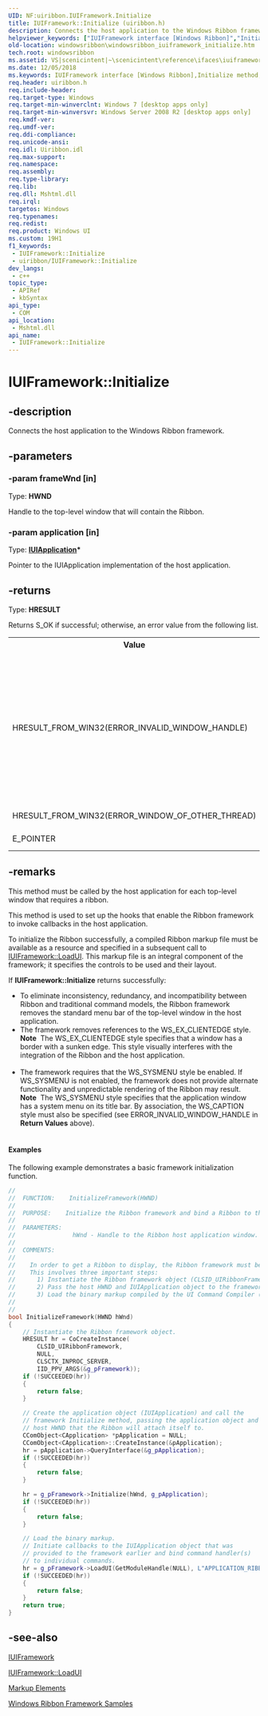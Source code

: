 ```yaml
---
UID: NF:uiribbon.IUIFramework.Initialize
title: IUIFramework::Initialize (uiribbon.h)
description: Connects the host application to the Windows Ribbon framework.
helpviewer_keywords: ["IUIFramework interface [Windows Ribbon]","Initialize method","IUIFramework.Initialize","IUIFramework::Initialize","Initialize","Initialize method [Windows Ribbon]","Initialize method [Windows Ribbon]","IUIFramework interface","scenicintent_IUIFramework_Initialize","uiribbon/IUIFramework::Initialize","windowsribbon.windowsribbon_iuiframework_initialize"]
old-location: windowsribbon\windowsribbon_iuiframework_initialize.htm
tech.root: windowsribbon
ms.assetid: VS|scenicintent|~\scenicintent\reference\ifaces\iuiframework\initialize.htm
ms.date: 12/05/2018
ms.keywords: IUIFramework interface [Windows Ribbon],Initialize method, IUIFramework.Initialize, IUIFramework::Initialize, Initialize, Initialize method [Windows Ribbon], Initialize method [Windows Ribbon],IUIFramework interface, scenicintent_IUIFramework_Initialize, uiribbon/IUIFramework::Initialize, windowsribbon.windowsribbon_iuiframework_initialize
req.header: uiribbon.h
req.include-header: 
req.target-type: Windows
req.target-min-winverclnt: Windows 7 [desktop apps only]
req.target-min-winversvr: Windows Server 2008 R2 [desktop apps only]
req.kmdf-ver: 
req.umdf-ver: 
req.ddi-compliance: 
req.unicode-ansi: 
req.idl: Uiribbon.idl
req.max-support: 
req.namespace: 
req.assembly: 
req.type-library: 
req.lib: 
req.dll: Mshtml.dll
req.irql: 
targetos: Windows
req.typenames: 
req.redist: 
req.product: Windows UI
ms.custom: 19H1
f1_keywords:
 - IUIFramework::Initialize
 - uiribbon/IUIFramework::Initialize
dev_langs:
 - c++
topic_type:
 - APIRef
 - kbSyntax
api_type:
 - COM
api_location:
 - Mshtml.dll
api_name:
 - IUIFramework::Initialize
---
```


# IUIFramework::Initialize


## -description

Connects the host application to the Windows Ribbon framework.

## -parameters

### -param frameWnd [in]

Type: <b>HWND</b>

Handle to the top-level window that will contain the Ribbon.

### -param application [in]

Type: <b><a href="/windows/desktop/api/uiribbon/nn-uiribbon-iuiapplication">IUIApplication</a>*</b>

Pointer to the IUIApplication implementation of the host application.

## -returns

Type: <b>HRESULT</b>

Returns S_OK if successful; otherwise, an error value from the following list.
					

<table class="clsStd">
<tr>
<th>Value</th>
<th>Description</th>
</tr>
<tr>
<td>HRESULT_FROM_WIN32(ERROR_INVALID_WINDOW_HANDLE)</td>
<td><i>frameWnd</i> is <b>NULL</b>, does not point to an existing window, or is not a top-level window of the desktop.
				<div class="alert"><b>Note</b>  This error is also returned if <i>frameWnd</i> is a child window (WS_CHILD), is declared as a tool window (WS_EX_TOOLWINDOW), or it lacks a caption property (WS_CAPTION is mandatory).</div>
<div> </div>
</td>
</tr>
<tr>
<td>HRESULT_FROM_WIN32(ERROR_WINDOW_OF_OTHER_THREAD)</td>
<td><i>frameWnd</i> is not owned by the execution thread.</td>
</tr>
<tr>
<td>E_POINTER</td>
<td><i>application</i> is <b>NULL</b> or an invalid pointer.</td>
</tr>
</table>

## -remarks

This method must be called by the host application for each top-level window that requires a ribbon.
			

This method is used to set up the hooks that enable the Ribbon framework to invoke callbacks in the host application.

To initialize the Ribbon successfully, a compiled Ribbon markup file must be available as a resource and specified in a subsequent call to <a href="/windows/desktop/api/uiribbon/nf-uiribbon-iuiframework-loadui">IUIFramework::LoadUI</a>. This markup file is an integral component of the framework; it specifies the controls to be used and their layout.

If <b>IUIFramework::Initialize</b> returns successfully: 

<ul>
<li>To eliminate inconsistency, redundancy, and incompatibility between Ribbon and traditional command models, the Ribbon framework removes  the standard menu bar of the top-level window in the host application.</li>
<li>The framework removes references to the WS_EX_CLIENTEDGE style. <div class="alert"><b>Note</b>  The WS_EX_CLIENTEDGE style specifies that a window has a border with a sunken edge. This style visually interferes with the integration of the Ribbon and the host application.</div>
<div> </div>
</li>
<li>The framework requires that the WS_SYSMENU style be enabled. If WS_SYSMENU is not enabled, the framework does not provide alternate functionality and unpredictable rendering of the Ribbon may result.<div class="alert"><b>Note</b>  The WS_SYSMENU style specifies that the application window has a system menu on its title bar. By association, the WS_CAPTION style must also be specified (see ERROR_INVALID_WINDOW_HANDLE in <b>Return Values</b> above).</div>
<div> </div>
</li>
</ul>

#### Examples



The following example demonstrates a basic framework initialization function.


```cpp
//
//  FUNCTION:    InitializeFramework(HWND)
//
//  PURPOSE:    Initialize the Ribbon framework and bind a Ribbon to the application.
//
//  PARAMETERS:    
//                hWnd - Handle to the Ribbon host application window. 
//
//  COMMENTS:
//
//    In order to get a Ribbon to display, the Ribbon framework must be initialized. 
//    This involves three important steps:
//      1) Instantiate the Ribbon framework object (CLSID_UIRibbonFramework).
//      2) Pass the host HWND and IUIApplication object to the framework.
//      3) Load the binary markup compiled by the UI Command Compiler (UICC.exe).
//
//
bool InitializeFramework(HWND hWnd)
{
    // Instantiate the Ribbon framework object.
    HRESULT hr = CoCreateInstance(
        CLSID_UIRibbonFramework, 
        NULL, 
        CLSCTX_INPROC_SERVER, 
        IID_PPV_ARGS(&g_pFramework));
    if (!SUCCEEDED(hr))
    {
        return false;
    }    

    // Create the application object (IUIApplication) and call the 
    // framework Initialize method, passing the application object and the 
    // host HWND that the Ribbon will attach itself to.
    CComObject<CApplication> *pApplication = NULL;
    CComObject<CApplication>::CreateInstance(&pApplication);
    hr = pApplication->QueryInterface(&g_pApplication);
    if (!SUCCEEDED(hr))
    {
        return false;
    } 

    hr = g_pFramework->Initialize(hWnd, g_pApplication);
    if (!SUCCEEDED(hr))
    {
        return false;
    }

    // Load the binary markup.  
    // Initiate callbacks to the IUIApplication object that was 
    // provided to the framework earlier and bind command handler(s) 
    // to individual commands.
    hr = g_pFramework->LoadUI(GetModuleHandle(NULL), L"APPLICATION_RIBBON");
    if (!SUCCEEDED(hr))
    {
        return false;
    }
    return true;
}

```


<div class="code"></div>

## -see-also

<a href="/windows/desktop/api/uiribbon/nn-uiribbon-iuiframework">IUIFramework</a>



<a href="/windows/desktop/api/uiribbon/nf-uiribbon-iuiframework-loadui">IUIFramework::LoadUI</a>



<a href="/windows/desktop/windowsribbon/windowsribbon-reference-markup-elements">Markup Elements</a>



<a href="/windows/desktop/windowsribbon/windowsribbon-samples-entry">Windows Ribbon Framework Samples</a>

